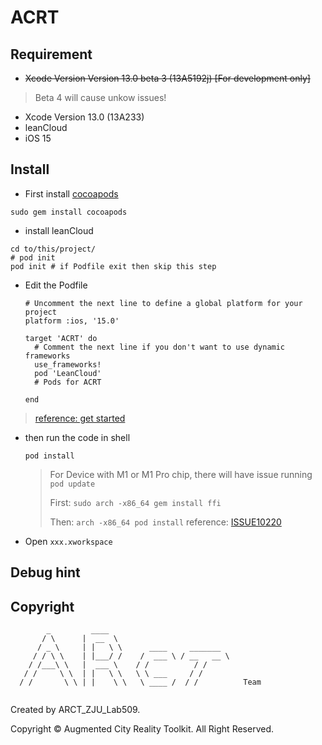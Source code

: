 # ACRT

## Requirement
- ~~Xcode Version Version 13.0 beta 3 (13A5192j) [For development only]~~
> Beta 4 will cause unkow issues!
- Xcode Version 13.0 (13A233)
- leanCloud
- iOS 15

## Install
- First install [cocoapods](https://guides.cocoapods.org/using/getting-started.html)
```shell
sudo gem install cocoapods
```

- install leanCloud

```shell
cd to/this/project/
# pod init
pod init # if Podfile exit then skip this step
```

- Edit the Podfile

  ```shell
  # Uncomment the next line to define a global platform for your project
  platform :ios, '15.0'
  
  target 'ACRT' do
    # Comment the next line if you don't want to use dynamic frameworks
    use_frameworks!
    pod 'LeanCloud'
    # Pods for ACRT
  
  end
  ```
> [reference: get started](https://cocoapods.org)

- then run the code in shell

  ```shell
  pod install
  ```

  > For Device with M1 or M1 Pro chip, there will have issue running `pod update`
  >
  > First: `sudo arch -x86_64 gem install ffi`
  >
  > Then: `arch -x86_64 pod install`
  > reference: [ISSUE10220](https://github.com/CocoaPods/CocoaPods/issues/10220)

- Open `xxx.xworkspace`

## Debug hint



## Copyright

```
        _         ____
       / \      |  __  \
      / _ \     | |   \ \      ____     _______
     / / \ \    | |___/ /    /  ___ \ / __   __ \
    / /___\ \   |  ___ \    / /          / /
   / /     \ \  | |   \ \   \ \ ___     / /
  / /       \ \ | |    \ \   \ ____ /  / /          Team
 
```

Created by ARCT_ZJU_Lab509.

Copyright © Augmented City Reality Toolkit. All Right Reserved.

